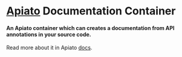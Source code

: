# [Apiato](https://github.com/apiato/apiato) Documentation Container

#### An Apiato container which can creates a documentation from API annotations in your source code.

Read more about it in Apiato [docs](http://apiato.io/docs/additional-features/apiato-containers/documentation).

